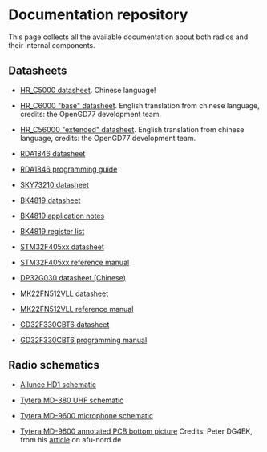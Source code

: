 # Documentation repository

This page collects all the available documentation about both radios and their internal components.

## Datasheets

* [HR_C5000 datasheet](https://raw.githubusercontent.com/OpenRTX/OpenRTX-external-docs/main/Datasheets%20and%20refmans/HR_C5000.pdf). Chinese language!
* [HR_C6000 "base" datasheet](https://raw.githubusercontent.com/OpenRTX/OpenRTX-external-docs/main/Datasheets%20and%20refmans/HR_C6000_minimal.pdf). English translation from chinese language, credits: the OpenGD77 development team.
* [HR_C56000 "extended" datasheet](https://raw.githubusercontent.com/OpenRTX/OpenRTX-external-docs/main/Datasheets%20and%20refmans/HR_C6000_translated.pdf). English translation from chinese language, credits: the OpenGD77 development team.


* [RDA1846 datasheet](https://raw.githubusercontent.com/OpenRTX/OpenRTX-external-docs/main/Datasheets%20and%20refmans/RDA1846_datasheet.pdf)
* [RDA1846 programming guide](https://raw.githubusercontent.com/OpenRTX/OpenRTX-external-docs/main/Datasheets%20and%20refmans/RDA1846_programming_guide.pdf)
* [SKY73210 datasheet](https://raw.githubusercontent.com/OpenRTX/OpenRTX-external-docs/main/Datasheets%20and%20refmans/SKY72310.pdf)

* [BK4819 datasheet](https://prkele.prk.tky.fi/~ftg/files/datasheets/BK4819_Datasheet_V1.01.pdf)
* [BK4819 application notes](https://prkele.prk.tky.fi/~ftg/files/datasheets/BK4819(V3)%20Application%20Note%2020210428_machine_translated_English.pdf)
* [BK4819 register list](https://prkele.prk.tky.fi/~ftg/files/datasheets/BK4819_V3_Registers_List_20201218.pdf)

* [STM32F405xx datasheet](https://www.st.com/resource/en/datasheet/dm00037051.pdf)
* [STM32F405xx reference manual](https://www.st.com/resource/en/reference_manual/dm00031020-stm32f405-415-stm32f407-417-stm32f427-437-and-stm32f429-439-advanced-arm-based-32-bit-mcus-stmicroelectronics.pdf)
* [DP32G030 datasheet (Chinese)](https://github.com/amnemonic/Quansheng_UV-K5_Firmware/raw/main/hardware/DP32G030/DP32G030_Chinese_Datasheet.7z)
* [MK22FN512VLL datasheet](https://www.nxp.com/docs/en/data-sheet/K22P121M120SF7.pdf)
* [MK22FN512VLL reference manual](https://raw.githubusercontent.com/OpenRTX/OpenRTX-external-docs/main/Datasheets%20and%20refmans/MK22FN512_refman.pdf)
* [GD32F330CBT6 datasheet](https://www.mouser.com/datasheet/2/870/GD32F330xx_Datasheet_Rev2_3-3082872.pdf)
* [GD32F330CBT6 programming manual](https://www.zlgmcu.com/data/upload/file/Utilitymcu/GD32F3x0_User_Manual_EN_Rev2.0.pdf)

## Radio schematics

* [Ailunce HD1 schematic](https://raw.githubusercontent.com/OpenRTX/OpenRTX-external-docs/main/Schematics/Ailunce_HD1_schematic.pdf)


* [Tytera MD-380 UHF schematic](https://raw.githubusercontent.com/OpenRTX/OpenRTX-external-docs/main/Schematics/MD380_UHF_schematic.pdf)


* [Tytera MD-9600 microphone schematic](https://raw.githubusercontent.com/OpenRTX/OpenRTX-external-docs/main/Schematics/MD9600_mic_schematic.pdf)
* [Tytera MD-9600 annotated PCB bottom picture](https://raw.githubusercontent.com/OpenRTX/OpenRTX-external-docs/main/Schematics/MD9600_bottom_annotated.jpeg) Credits: Peter DG4EK, from his [article](https://afu-nord.de/rt90-mod2) on afu-nord.de

